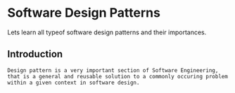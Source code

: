 # Software Design Patterns
Lets learn all typeof software design patterns and their importances.

## Introduction
	Design pattern is a very important section of Software Engineering, that is a general and reusable solution to a commonly occuring problem within a given context in software design.
